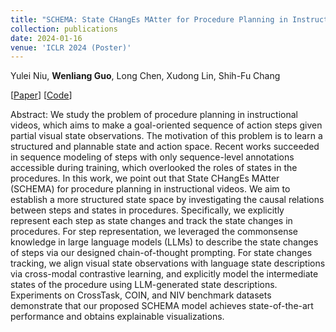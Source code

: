 ```yaml
---
title: "SCHEMA: State CHangEs MAtter for Procedure Planning in Instructional Videos"
collection: publications
date: 2024-01-16
venue: 'ICLR 2024 (Poster)'
---
```

Yulei Niu, **Wenliang Guo**, Long Chen, Xudong Lin, Shih-Fu Chang

[[Paper](https://arxiv.org/pdf/2403.01599.pdf)] [[Code](https://github.com/WenliangGuo/SCHEMA)]

Abstract: We study the problem of procedure planning in instructional videos, which aims to make a goal-oriented sequence of action steps given partial visual state observations. The motivation of this problem is to learn a structured and plannable state and action space. Recent works succeeded in sequence modeling of steps with only sequence-level annotations accessible during training, which overlooked the roles of states in the procedures. In this work, we point out that State CHangEs MAtter (SCHEMA) for procedure planning in instructional videos. We aim to establish a more structured state space by investigating the causal relations between steps and states in procedures. Specifically, we explicitly represent each step as state changes and track the state changes in procedures. For step representation, we leveraged the commonsense knowledge in large language models (LLMs) to describe the state changes of steps via our designed chain-of-thought prompting. For state changes tracking, we align visual state observations with language state descriptions via cross-modal contrastive learning, and explicitly model the intermediate states of the procedure using LLM-generated state descriptions. Experiments on CrossTask, COIN, and NIV benchmark datasets demonstrate that our proposed SCHEMA model achieves state-of-the-art performance and obtains explainable visualizations.
